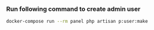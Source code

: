 
### Run following command to create admin user

```bash
docker-compose run --rm panel php artisan p:user:make
```